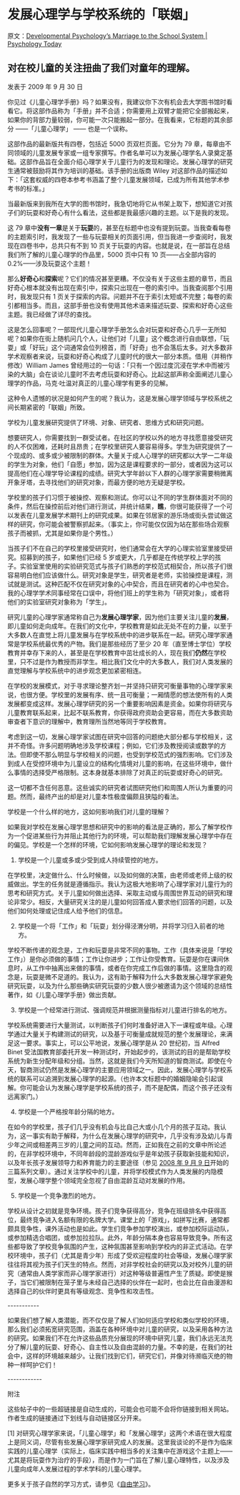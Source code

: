 # 发展心理学与学校系统的「联姻」

原文：[Developmental Psychology’s Marriage to the School System | Psychology Today](https://www.psychologytoday.com/us/blog/freedom-learn/200909/developmental-psychology-s-marriage-the-school-system)

## 对在校儿童的关注扭曲了我们对童年的理解。

发表于 2009 年 9 月 30 日

你见过《儿童心理学手册》吗？如果没有，我建议你下次有机会去大学图书馆时看看它。将这部作品称为「手册」并不合适；你需要用上双臂才能把它全部搬起来，如果你的背部力量较弱，你可能一次只能搬起一部分。在我看来，它标题的其余部分 ——「儿童心理学」 —— 也是一个误称。

这部作品的最新版共有四卷，包括近 5000 页双栏页面。它分为 79 章，每章由不同领域的儿童发展专家或一组专家撰写。作者名单可以为发展心理学名人录奠定基础。这部作品旨在全面介绍心理学关于儿童行为的发现和理论。发展心理学的研究生通常被鼓励将其作为培训的基础。该手册的出版商 Wiley 对这部作品的描述如下：「这套权威的四卷本参考书涵盖了整个儿童发展领域，已成为所有其他学术参考书的标准。」

当最新版来到我所在大学的图书馆时，我急切地将它从书架上取下，想知道它对孩子们的玩耍和好奇心有什么看法，这些都是我最感兴趣的主题。以下是我的发现。

这 79 章中**没有一章**是关于**玩耍**的，甚至在标题中也没有提到玩耍。当我查看每卷的主题索引时，我发现了一些与玩耍相关的页面引用，但当我进一步查阅时，我发现在四卷书中，总共只有不到 10 页关于玩耍的内容。也就是说，在一部旨在总结我们所了解的儿童心理学的作品里，5000 页中只有 10 页——占全部内容的 0.2%——涉及玩耍这个主题！

那么**好奇心**和**探索**呢？它们的情况甚至更糟。不仅没有关于这些主题的章节，而且好奇心根本就没有出现在索引中，探索只出现在一卷的索引中。当我查阅那个引用时，我发现只有 1 页关于探索的内容。问题并不在于索引太短或不完整；每卷的索引都相当多。而且，这部手册也没有使用其他术语来描述玩耍、探索和好奇心这些主题。我已经做了详尽的查找。

这是怎么回事呢？一部现代儿童心理学手册怎么会对玩耍和好奇心几乎一无所知呢？如果你在街上随机问几个人，让他们对「儿童」这个概念进行自由联想，「玩耍」或「好玩」这个词通常会位列榜首，而「好奇」也不会落后太多。对大多数非学术观察者来说，玩耍和好奇心构成了儿童时代的很大一部分本质。借用（并稍作修改）William James 曾经用过的一句话：「只有一个因过度沉浸在学术中而被污染的大脑」会在谈论儿童时不去考虑玩耍和好奇心。比起这部声称全面阐述儿童心理学的作品，马克·吐温对真正的儿童心理学有更多的见解。

这种令人遗憾的状况是如何产生的呢？我认为，这是发展心理学领域与学校系统之间长期紧密的「联姻」所致。

学校为儿童发展研究提供了环境、对象、研究者、思维方式和研究问题。

想要研究人，你需要找到一群受试者。在社区的学校以外的地方寻找愿意接受研究的人不仅困难，还耗时且昂贵；在学校里研究人要容易得多。学生为研究提供了一个现成的、或多或少被限制的群体。大量关于成人心理学的研究都以大学一二年级的学生为对象，他们「自愿」参加，因为这是课程要求的一部分，或者因为这可以提高他们在心理学导论课程的成绩。研究大学年龄以下人群的心理学家需要稍微离开象牙塔，去寻找他们的研究对象，而最方便的地方无疑是学校。

学校里的孩子们习惯于被操控、观察和测试。你可以让不同的学生群体面对不同的条件，然后在操控前后对他们进行测试，并统计结果，**瞧**，你很可能获得了一个可以发表在儿童发展学术期刊上的研究成果。如果在邻居家的游乐场或街头尝试做这样的研究，你可能会被警察抓起来。（事实上，你可能仅仅因为站在那些场合观察孩子而被抓，尤其是如果你是个男性。）

当孩子们不在自己的学校里接受研究时，他们通常会在大学的心理实验室里接受研究。招募到的孩子，如果他们已经 5 岁或更大，几乎都是在传统学校上学的孩子。实验室里使用的实验研究范式与孩子们熟悉的学校范式相契合，所以孩子们很容易明白他们应该做什么。研究对象是学生，研究者是老师，实验操控是课程，测试就是测试。这种匹配不仅在研究对象的心中契合，而且在研究者的心中也契合。我的心理学学术同事经常在口误中，将他们班上的学生称为「研究对象」，或者将他们的实验室研究对象称为「学生」。

研究儿童的心理学家通常称自己为**发展心理学家**，因为他们主要关注儿童的**发展**，即儿童如何走向成年。在我们的文化中，学校教育是如此无处不在的力量，以至于大多数人在直觉上将儿童发展与在学校系统中的进步联系在一起。研究心理学家通常是学校系统最优秀的产物。我们是那些经历了至少 20 年（直至博士学位）学校教育并幸存下来的人，甚至是在学校教育中茁壮成长的人，现在我们**仍然**在学校里，只不过是作为教授而非学生。相比我们文化中的大多数人，我们对人类发展的直觉理解与学校系统中的进步观念更加紧密相连。

在学校的发展模式，对于寻求理论整齐划一并坚持只研究可衡量事物的心理学家来说，也很方便。学校里的发展有序、统一且可衡量；一厢情愿的想法使所有的人类发展都变成这样。发展心理学研究的另一个重要影响因素是资金。如果你将研究与儿童教育联系起来，比起不联系教育，你获得政府资助会更容易，而在大多数资助审查者下意识的理解中，教育理所当然地等同于学校教育。

考虑到这一切，发展心理学家试图在研究中回答的问题绝大部分都与学校相关，这并不奇怪。许多问题明确地涉及学校课程；例如，它们涉及教授阅读或数学的方法。但即使不那么明显与学校相关的问题，也受到学校范式的强烈影响。它们涉及到成人在受控环境中为儿童设立的结构化情境对儿童的影响，在这些环境中，做什么事情的选择受严格限制。这本身就基本排除了对真正的玩耍或好奇心的研究。

这一切都不含任何恶意。这些诚实的研究者试图研究他们和周围人所认为重要的问题。然而，最终产出的却是对儿童本性极度偏颇且狭隘的看法。

学校是一个什么样的地方，这如何影响我们对儿童的理解？

如果我对学校在发展心理学思想和研究中的影响的看法是正确的，那么了解学校作为一个促进某些行为并阻止其他行为的环境，可以帮助我们理解发展心理学中存在的偏见。学校是一个怎样的环境，它如何影响发展心理学的理论和发现？

1. 学校是一个儿童或多或少受到成人持续管控的地方。

在学校里，决定做什么、什么时候做，以及如何做的决策，由老师或老师上级的权威做出。学生的任务就是遵循指示。我认为这极大地影响了心理学家对儿童行为的思考和研究方式。关于儿童如何做出选择、采取主动或与周围世界互动的研究和理论非常少。相反，大量研究关注的是儿童如何回答成人要求他们回答的问题，以及他们如何处理或记住成人给予他们的信息。

2. 学校是一个将「工作」和「玩耍」划分得泾渭分明，并将学习归入前者的地方。

学校不断传递的观念是，工作和玩耍是非常不同的事物。工作（具体来说是「学校工作」）是你必须做的事情；工作让你进步；工作让你受教育。玩耍是你在课间休息时，从工作中抽离出来做的事情，或者在你完成工作后做的事情。这里隐含的观念是，玩耍是微不足道的。我认为，这有助于解释为什么大多数发展心理学家避免研究玩耍，以及为什么那些确实研究玩耍的少数人很少被邀请为这个领域的总结性著作，如《儿童心理学手册》做出贡献。

3. 学校是一个经常进行测试、强调规范并根据测量指标对儿童进行排名的地方。

学校系统需要进行大量测试，以判断孩子们何时准备好进入下一课程或年级。心理学通过大量关于构建测试的研究，以及基于可衡量成就规范的整个发展理论，来满足这一要求。事实上，可以公平地说，发展心理学是从 20 世纪初，当 Alfred Binet 受法国教育部委托开发一种测试时，开始起步的，该测试的目的是帮助学校系统为新生分配年级和分组。当然，这就是我们今天所知道的智商测试。即使在今天，智商测试仍然是发展心理学的主要应用领域之一。因此，发展心理学与学校系统的联系可以追溯到发展心理学的起源。（也许本文标题中的婚姻隐喻会引起误解。你可能会认为发展心理学是学校系统的孩子，而不是配偶，而这个孩子还没有远离家门。）

4. 学校是一个严格按年龄分隔的地方。

在如今的学校里，孩子们几乎没有机会与比自己大或小几个月的孩子互动。我认为，这一事实有助于解释，为什么在发展心理学的研究中，几乎没有涉及幼儿与青少年之间或相差两三岁的儿童之间的互动。然而，正如我在之前的文章中所论述的，在非学校环境中，不同年龄段的混龄游戏似乎是年幼孩子获取新技能和知识，以及年长孩子发展领导力和养育能力的主要途径（参见 [2008 年 9 月 9 日](http://www.psychologytoday.com/blog/freedom-learn/200809/why-we-should-stop-segregating-children-age-part-i-the-value-play-in-the-z)开始的三篇系列文章）。通过关注学校中的儿童，并将学校模式作为人类发展的内隐模型，发展心理学整个领域完全忽视了自由混龄互动对发展的作用。

5. 学校是一个竞争激烈的地方。

学校从设计之初就是竞争环境。孩子们竞争获得高分，竞争在班级排名中获得高位，最终竞争进入名额有限的名牌大学。课堂上的「游戏」，如拼写比赛，通常都颇具竞争性，课外活动也是如此。学生们竞争参加学校演出，或参加校际运动队，或参加精选合唱团，或参加拉拉队。此外，年龄分隔本身也容易导致竞争。所有这些都导致了学校竞争氛围的产生，这种氛围甚至影响到学校内的非正式活动。在学校环境中，孩子们（尤其是青少年）形成了受欢迎程度的社会等级，发展心理学家往往将其视为孩子们天生的特点。然而，对非学校社会的研究以及对校外儿童的研究（通常由人类学家而非心理学家进行）对这种等级普遍性产生了质疑。即使是猴子，当它们被限制在笼子里与未经自己选择的伙伴在一起时，也会比在自由漫游和选择自己的伙伴时更具有等级观念、竞争性和攻击性。

\-----------

如果我们想了解人类潜能，而不仅仅是了解人们如何适应学校和类似学校的环境，那么我们必须拓宽研究范围，涵盖在各种环境中对儿童的研究，以及采用各种方法的研究。如果我们不在允许这些品质充分展现的环境中研究儿童，我们永远无法充分了解儿童的玩耍、好奇心、自主性以及自由混龄的力量。不幸的是，在我们的社会中，这样的环境越来越少。让我们找到它们，研究它们，并像对待濒临灭绝的物种一样呵护它们！

\------------

附注

这些帖子中的一些超链接是自动生成的，可能会也可能不会将你链接到相关网站。作者生成的链接通过下划线与自动链接区分开来。

[1] 对研究心理学家来说，「儿童心理学」和「发展心理学」这两个术语在很大程度上是同义词，尽管有些发展心理学家研究成人的发展。这里我谈论的不是作为临床实践的儿童心理学（实际上，临床实践中相当多的关注集中在游戏这个主题上——尤其是将玩耍作为治疗的手段），而是作为一门旨在了解儿童心理特性，以及涉及儿童向成年人发展过程的学术学科的儿童心理学。

更多关于孩子自然的学习方式，请参见《[自由学习](http://www.amazon.com/gp/product/0465025994/)》。